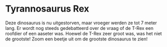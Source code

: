 # Tyrannosaurus Rex

Deze dinosaurus is nu uitgestorven, maar vroeger werden ze tot 7 meter lang. Er
wordt nog steeds gedebatteerd over de vraag of de T-Rex een roofdier of een
aaseter was. Hoewel de T-Rex zeer groot was, was het niet de grootste! Zoom een
beetje uit om de grootste dinosaurus te zien!
